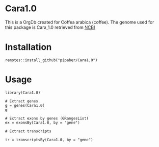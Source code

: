 # Cara1.0
This is a OrgDb created for Coffea arabica (coffee). The genome used for this package is Cara_1.0 retrieved from [NCBI](https://www.ncbi.nlm.nih.gov/datasets/taxonomy/13443/) 

# Installation
```{r}
remotes::install_github("pipaber/Cara1.0")
```
# Usage

```{r}
library(Cara1.0)

# Extract genes
g = genes(Cara1.0)
g

# Extract exons by genes (GRangesList)
ex = exonsBy(Cara1.0, by = "gene")

# Extract transcripts

tr = transcriptsBy(Cara1.0, by = "gene")
```
